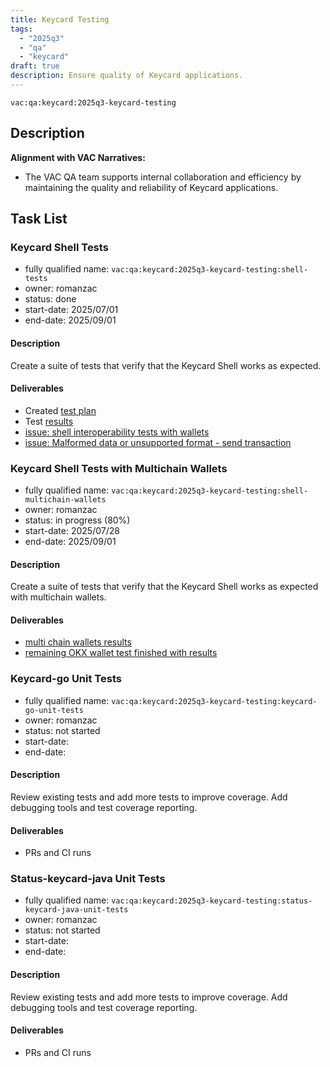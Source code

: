 ```yaml
---
title: Keycard Testing 
tags:
  - "2025q3"
  - "qa"
  - "keycard"  
draft: true  
description: Ensure quality of Keycard applications.
---
```


`vac:qa:keycard:2025q3-keycard-testing`

## Description

**Alignment with VAC Narratives:**

* The VAC QA team supports internal collaboration and efficiency
  by maintaining the quality and reliability of Keycard applications.

## Task List

### Keycard Shell Tests

* fully qualified name: `vac:qa:keycard:2025q3-keycard-testing:shell-tests`
* owner: romanzac
* status: done
* start-date: 2025/07/01
* end-date: 2025/09/01

#### Description
Create a suite of tests that verify that the Keycard Shell works as expected.

#### Deliverables
- Created [test plan](https://www.notion.so/Keycard-Shell-Test-Plan-2298f96fb65c8051b7f6edd281ad3372?source=copy_link)
- Test [results](https://www.notion.so/Keycard-Shell-Test-Results-22b8f96fb65c80faa06fcc195373624b?source=copy_link)
- [issue: shell interoperability tests with wallets](https://github.com/keycard-tech/keycard-shell/issues/81)
- [issue: Malformed data or unsupported format - send transaction](https://github.com/keycard-tech/keycard-shell/issues/145)

### Keycard Shell Tests with Multichain Wallets

* fully qualified name: `vac:qa:keycard:2025q3-keycard-testing:shell-multichain-wallets`
* owner: romanzac
* status: in progress (80%)
* start-date: 2025/07/28
* end-date: 2025/09/01

#### Description
Create a suite of tests that verify that the Keycard Shell works as expected with multichain wallets.

#### Deliverables
- [multi chain wallets results](https://www.notion.so/Keycard-Shell-Test-Results-22b8f96fb65c80faa06fcc195373624b?source=copy_link)
- [remaining OKX wallet test finished with results](https://www.notion.so/Keycard-Shell-Test-Results-22b8f96fb65c80faa06fcc195373624b?source=copy_link)

### Keycard-go Unit Tests

* fully qualified name: `vac:qa:keycard:2025q3-keycard-testing:keycard-go-unit-tests`
* owner: romanzac
* status: not started
* start-date: 
* end-date: 

#### Description
Review existing tests and add more tests to improve coverage. Add debugging tools and test coverage reporting.

#### Deliverables
- PRs and CI runs

### Status-keycard-java Unit Tests

* fully qualified name: `vac:qa:keycard:2025q3-keycard-testing:status-keycard-java-unit-tests`
* owner: romanzac
* status: not started
* start-date: 
* end-date: 

#### Description
Review existing tests and add more tests to improve coverage. Add debugging tools and test coverage reporting.

#### Deliverables
- PRs and CI runs

